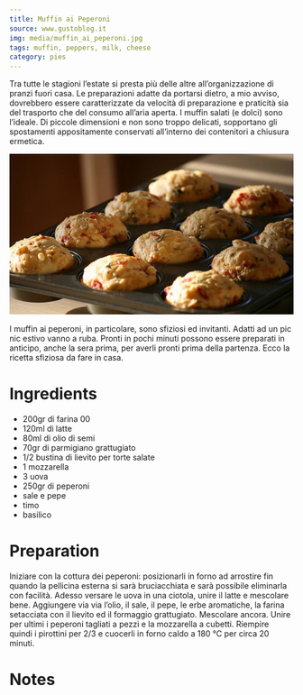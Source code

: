 ```yaml
---
title: Muffin ai Peperoni
source: www.gustoblog.it
img: media/muffin_ai_peperoni.jpg
tags: muffin, peppers, milk, cheese
category: pies
---
```


Tra tutte le stagioni l’estate si presta più delle altre all’organizzazione di pranzi fuori casa. Le preparazioni adatte da portarsi dietro, a mio avviso, dovrebbero essere caratterizzate da velocità di preparazione e praticità sia del trasporto che del consumo all’aria aperta. I muffin salati (e dolci) sono l’ideale. Di piccole dimensioni e non sono troppo delicati, sopportano gli spostamenti appositamente conservati all’interno dei contenitori a chiusura ermetica.

![Muffin ai Peperoni](media/muffin_ai_peperoni.jpg)

I muffin ai peperoni, in particolare, sono sfiziosi ed invitanti. Adatti ad un pic nic estivo vanno a ruba. Pronti in pochi minuti possono essere preparati in anticipo, anche la sera prima, per averli pronti prima della partenza. Ecco la ricetta sfiziosa da fare in casa.

Ingredients
===========

* 200gr di farina 00
* 120ml di latte
* 80ml di olio di semi
* 70gr di parmigiano grattugiato
* 1/2 bustina di lievito per torte salate
* 1 mozzarella
* 3 uova
* 250gr di peperoni
* sale e pepe
* timo
* basilico

Preparation
===========

Iniziare con la cottura dei peperoni: posizionarli in forno ad arrostire fin quando la pellicina esterna si sarà bruciacchiata e sarà possibile eliminarla con facilità. Adesso versare le uova in una ciotola, unire il latte e mescolare bene. Aggiungere via via l’olio, il sale, il pepe, le erbe aromatiche, la farina setacciata con il lievito ed il formaggio grattugiato. Mescolare ancora. Unire per ultimi i peperoni tagliati a pezzi e la mozzarella a cubetti. Riempire quindi i pirottini per 2/3 e cuocerli in forno caldo a 180 °C per circa 20 minuti.

Notes
=====
